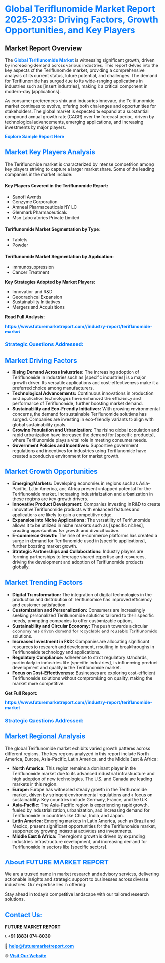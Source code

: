 <h1 style="color: #007BFF;">Global Teriflunomide Market Report 2025-2033: Driving Factors, Growth Opportunities, and Key Players</h1>

<section id="overview">
<h2>Market Report Overview</h2>
<p>The <a href="https://www.futuremarketreport.com//industry-report/teriflunomide-market" style="color: #007BFF; text-decoration: none;"><strong>Global Teriflunomide Market</strong></a> is witnessing significant growth, driven by increasing demand across various industries. This report delves into the key aspects of the Teriflunomide market, providing a comprehensive analysis of its current status, future potential, and challenges. The demand for Teriflunomide has surged due to its wide-ranging applications in industries such as [insert industries], making it a critical component in modern-day [applications].</p>
<p>As consumer preferences shift and industries innovate, the Teriflunomide market continues to evolve, offering both challenges and opportunities for stakeholders. The global market is expected to expand at a substantial compound annual growth rate (CAGR) over the forecast period, driven by technological advancements, emerging applications, and increasing investments by major players.</p>
</section>

<section id="overview">
<p><a href="https://www.futuremarketreport.com//request-sample/reportId=53353" style="color: #007BFF; text-decoration: none;"><strong>Explore Sample Report Here</strong></a></p>
</section>

<section id="key-players">
<h2 style="color: #007BFF;">Market Key Players Analysis</h2>
<p>The Teriflunomide market is characterized by intense competition among key players striving to capture a larger market share. Some of the leading companies in the market include:</p>
<h4>Key Players Covered in the Teriflunomide Report:</h4>
<ul><li>Sanofi Aventis</li><li>Genzyme Corporation</li><li>Amneal Pharmaceuticals NY LC</li><li>Glenmark Pharmaceuticals</li><li>Msn Laboratories Private Limited</li></ul>
<h4>Teriflunomide Market Segmentation by Type:</h4>
<ul><li>Tablets</li><li>Powder</li></ul>

<h4>Teriflunomide Market Segmentation by Application:</h4>
<ul><li>Immunosuppression</li><li>Cancer Treatment</li></ul>
<p><strong>Key Strategies Adopted by Market Players:</strong></p>
<ul>
<li>Innovation and R&D</li>
<li>Geographical Expansion</li>
<li>Sustainability Initiatives</li>
<li>Mergers and Acquisitions</li>
</ul>
</section>

<section>
<p><strong>Read Full Analysis: </strong></p><a href="https://www.futuremarketreport.com//industry-report/teriflunomide-market" style="color: #007BFF; text-decoration: none;"><strong>https://www.futuremarketreport.com//industry-report/teriflunomide-market</strong></a>
<h3 style="color: #007BFF;">Strategic Questions Addressed:</h3>
</section>

<section id="driving-factors">
<h2 style="color: #007BFF;">Market Driving Factors</h2>
<ul>
<li><strong>Rising Demand Across Industries:</strong> The increasing adoption of Teriflunomide in industries such as [specific industries] is a major growth driver. Its versatile applications and cost-effectiveness make it a preferred choice among manufacturers.</li>
<li><strong>Technological Advancements:</strong> Continuous innovations in production and application technologies have enhanced the efficiency and performance of Teriflunomide, further boosting market demand.</li>
<li><strong>Sustainability and Eco-Friendly Initiatives:</strong> With growing environmental concerns, the demand for sustainable Teriflunomide solutions has surged. Companies are investing in eco-friendly variants to align with global sustainability goals.</li>
<li><strong>Growing Population and Urbanization:</strong> The rising global population and rapid urbanization have increased the demand for [specific products], where Teriflunomide plays a vital role in meeting consumer needs.</li>
<li><strong>Government Policies and Incentives:</strong> Supportive government regulations and incentives for industries using Teriflunomide have created a conducive environment for market growth.</li>
</ul>
</section>

<section id="growth-opportunities">
<h2 style="color: #007BFF;">Market Growth Opportunities</h2>
<ul>
<li><strong>Emerging Markets:</strong> Developing economies in regions such as Asia-Pacific, Latin America, and Africa present untapped potential for the Teriflunomide market. Increasing industrialization and urbanization in these regions are key growth drivers.</li>
<li><strong>Innovative Product Development:</strong> Companies investing in R&D to create innovative Teriflunomide products with enhanced features and applications are likely to gain a competitive edge.</li>
<li><strong>Expansion into Niche Applications:</strong> The versatility of Teriflunomide allows it to be utilized in niche markets such as [specific niches], creating opportunities for growth and diversification.</li>
<li><strong>E-commerce Growth:</strong> The rise of e-commerce platforms has created a surge in demand for Teriflunomide used in [specific applications], further boosting market growth.</li>
<li><strong>Strategic Partnerships and Collaborations:</strong> Industry players are forming partnerships to leverage shared expertise and resources, driving the development and adoption of Teriflunomide products globally.</li>
</ul>
</section>

<section id="trending-factors">
<h2 style="color: #007BFF;">Market Trending Factors</h2>
<ul>
<li><strong>Digital Transformation:</strong> The integration of digital technologies in the production and distribution of Teriflunomide has improved efficiency and customer satisfaction.</li>
<li><strong>Customization and Personalization:</strong> Consumers are increasingly seeking personalized Teriflunomide solutions tailored to their specific needs, prompting companies to offer customizable options.</li>
<li><strong>Sustainability and Circular Economy:</strong> The push towards a circular economy has driven demand for recyclable and reusable Teriflunomide solutions.</li>
<li><strong>Increased Investment in R&D:</strong> Companies are allocating significant resources to research and development, resulting in breakthroughs in Teriflunomide technology and applications.</li>
<li><strong>Regulatory Compliance:</strong> Adherence to strict regulatory standards, particularly in industries like [specific industries], is influencing product development and quality in the Teriflunomide market.</li>
<li><strong>Focus on Cost-Effectiveness:</strong> Businesses are exploring cost-efficient Teriflunomide solutions without compromising on quality, making the market more competitive.</li>
</ul>
</section>

<section>
<p><strong>Get Full Report: </strong></p><a href="https://www.futuremarketreport.com//industry-report/teriflunomide-market" style="color: #007BFF; text-decoration: none;"><strong>https://www.futuremarketreport.com//industry-report/teriflunomide-market</strong></a>
<h3 style="color: #007BFF;">Strategic Questions Addressed:</h3>
</section>


<section id="regional-analysis">
<h2 style="color: #007BFF;">Market Regional Analysis</h2>
<p>The global Teriflunomide market exhibits varied growth patterns across different regions. The key regions analyzed in this report include North America, Europe, Asia-Pacific, Latin America, and the Middle East & Africa:</p>
<ul>
<li><strong>North America:</strong> This region remains a dominant player in the Teriflunomide market due to its advanced industrial infrastructure and high adoption of new technologies. The U.S. and Canada are leading markets in this region.</li>
<li><strong>Europe:</strong> Europe has witnessed steady growth in the Teriflunomide market, driven by stringent environmental regulations and a focus on sustainability. Key countries include Germany, France, and the U.K.</li>
<li><strong>Asia-Pacific:</strong> The Asia-Pacific region is experiencing rapid growth, fueled by industrialization, urbanization, and increasing demand for Teriflunomide in countries like China, India, and Japan.</li>
<li><strong>Latin America:</strong> Emerging markets in Latin America, such as Brazil and Mexico, present significant opportunities for the Teriflunomide market, supported by growing industrial activities and investments.</li>
<li><strong>Middle East & Africa:</strong> The region’s growth is driven by expanding industries, infrastructure development, and increasing demand for Teriflunomide in sectors like [specific sectors].</li>
</ul>
</section>

<footer>
<h2 style="color: #007BFF;">About FUTURE MARKET REPORT</h2>
<p>We are a trusted name in market research and advisory services, delivering actionable insights and strategic support to businesses across diverse industries. Our expertise lies in offering:</p>

<p>Stay ahead in today’s competitive landscape with our tailored research solutions.</p>

<h2 style="color: #007BFF;">Contact Us:</h2>
<p><strong>FUTURE MARKET REPORT</strong></p>
<p>📞 <strong>+91 (883) 074-8030</strong></p>
<p>📧 <strong><a href="mailto:help@futuremarketreport.com" style="color: #007BFF;">help@futuremarketreport.com</a></strong></p>
<p>🌐 <strong><a href="https://www.futuremarketreport.com/" style="color: #007BFF;">Visit Our Website</a></strong></p>
</footer>